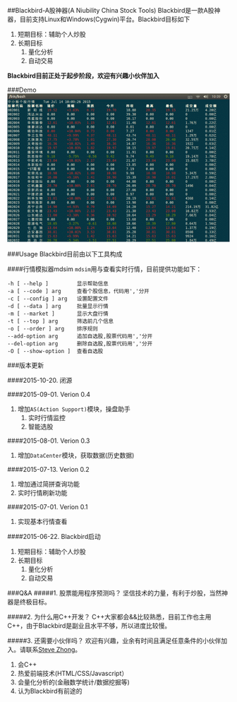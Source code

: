 ##Blackbird-A股神器(A Niubility China Stock Tools)
Blackbird是一款A股神器，目前支持Linux和Windows(Cygwin)平台。Blackbird目标如下

1. 短期目标：辅助个人炒股
2. 长期目标
    1. 量化分析
    2. 自动交易

**Blackbird目前正处于起步阶段，欢迎有兴趣小伙伴加入**

###Demo
![Blackbird.gif](demo/demo.gif)

###Usage
Blackbird目前由以下工具构成

####行情模拟器mdsim
`mdsim`用与查看实时行情，目前提供功能如下：

    -h [ --help ]         显示帮助信息
    -a [ --code ] arg     查看个股信息，代码用','分开
    -c [ --config ] arg   设置配置文件
    -d [ --data ] arg     批量显示行情
    -m [ --market ]       显示大盘行情
    -t [ --top ] arg      筛选前几个信息
    -o [ --order ] arg    排序规则
    --add-option arg      追加自选股,股票代码用','分开
    --del-option arg      删除自选股,股票代码用','分开
    -O [ --show-option ]  查看自选股

###版本更新

####2015-10-20. 闭源

####2015-09-01. Verion 0.4
1. 增加`AS(Action Support)`模块，操盘助手
    1. 实时行情监控
    2. 智能选股

####2015-08-01. Verion 0.3
1. 增加`DataCenter`模块，获取数据(历史数据)

####2015-07-13. Verion 0.2
1. 增加通过简拼查询功能
2. 实时行情刷新功能

####2015-07-01. Verion 0.1
1. 实现基本行情查看

####2015-06-22. Blackbird启动
1. 短期目标：辅助个人炒股
2. 长期目标
    1. 量化分析
    2. 自动交易

###Q&A
#####1. 股票能用程序预测吗？
坚信技术的力量，有利于炒股，当然神器是终极目标。

#####2. 为什么用C++开发？
C++大家都会&&比较熟悉，目前工作也主用C++，由于Blackbird是副业且水平不够，所以进度比较慢。

#####3. 还需要小伙伴吗？
欢迎有兴趣，业余有时间且满足任意条件的小伙伴加入。请联系[Steve Zhong](mailto:zhongsizhi@foxmail.com)。

1. 会C++
2. 热爱前端技术(HTML/CSS/Javascript）
3. 会量化分析的(金融数学统计/数据挖掘等)
4. 认为Blackbird有前途的